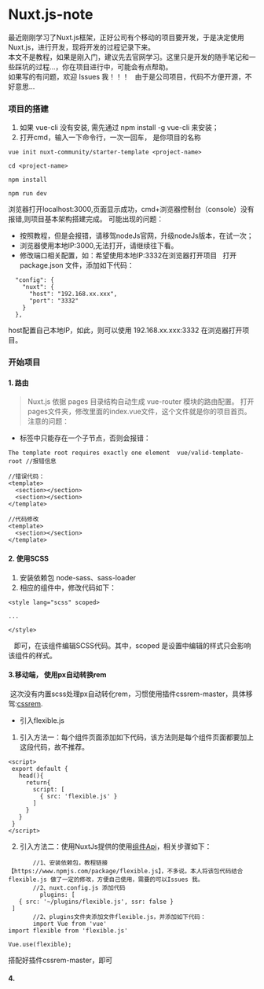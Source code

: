 # Nuxt.js-note
最近刚刚学习了Nuxt.js框架，正好公司有个移动的项目要开发，于是决定使用Nuxt.js，进行开发，现将开发的过程记录下来。  
本文不是教程，如果是刚入门，建议先去官网学习。这里只是开发的随手笔记和一些踩坑的过程...，你在项目进行中，可能会有点帮助。  
如果写的有问题，欢迎 Issues 我！！！  
由于是公司项目，代码不方便开源，不好意思...

### 项目的搭建
1. 如果 vue-cli 没有安装, 需先通过 npm install -g vue-cli 来安装；
2. 打开cmd，输入一下命令行，一次一回车， <project-name> 是你项目的名称
```
vue init nuxt-community/starter-template <project-name>

cd <project-name>

npm install

npm run dev
```
浏览器打开localhost:3000,页面显示成功，cmd+浏览器控制台（console）没有报错,则项目基本架构搭建完成。
可能出现的问题：  
- 按照教程，但是会报错，请移驾nodeJs官网，升级nodeJs版本，在试一次；
- 浏览器使用本地IP:3000,无法打开，请继续往下看。
- 修改端口相关配置，如：希望使用本地IP:3332在浏览器打开项目  
打开 package.json 文件，添加如下代码：
```
  "config": {
    "nuxt": {
      "host": "192.168.xx.xxx",
      "port": "3332"
    }
  },
```
host配置自己本地IP，如此，则可以使用 192.168.xx.xxx:3332 在浏览器打开项目。

### 开始项目
#### 1. 路由
> Nuxt.js 依据 pages 目录结构自动生成 vue-router 模块的路由配置。
打开pages文件夹，修改里面的index.vue文件，这个文件就是你的项目首页。  
注意的问题：
- <template></template>标签中只能存在一个子节点，否则会报错：
```
The template root requires exactly one element  vue/valid-template-root //报错信息

//错误代码：
<template>
  <section></section>
  <section></section>
</template>

//代码修改
<template>
  <section></section> 
</template>

```
#### 2. 使用SCSS
 1. 安装依赖包 node-sass、sass-loader  
 2. 相应的组件中，修改代码如下：  
```
<style lang="scss" scoped>

...

</style>
```
    即可，在该组件编辑SCSS代码。其中，scoped 是设置<style></style>中编辑的样式只会影响该组件的样式。  
#### 3.移动端， 使用px自动转换rem  
  这次没有内置scss处理px自动转化rem，习惯使用插件cssrem-master，具体移驾:[cssrem](https://github.com/flashlizi/cssrem).
- 引入flexible.js  
 1. 引入方法一：每个组件页面添加如下代码，该方法则是每个组件页面都要加上这段代码，故不推荐。
 ```
<script> 
  export default {
    head(){
      return{
        script: [
          { src: 'flexible.js' }
        ] 
      }
    } 
  }
</script>
```
    
2. 引入方法二：使用NuxtJs提供的使用[组件Api](https://nuxtjs.org/guide/plugins)，相关步骤如下：
 ```
        //1、安装依赖包，教程链接【https://www.npmjs.com/package/flexible.js】，不多说。本人将该包代码结合flexible.js 做了一定的修改，方便自己使用，需要的可以Issues 我。
        //2、nuxt.config.js 添加代码
          plugins: [
    { src: '~/plugins/flexible.js', ssr: false }
  ]
        //2、plugins文件夹添加文件flexible.js，并添加如下代码：
        import Vue from 'vue'
import flexible from 'flexible.js'

Vue.use(flexible); 
 ```
搭配好插件cssrem-master，即可  
#### 4. 
